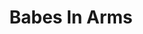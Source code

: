 ---
title: Babes In Arms
year: 1974
opening_date: 1974-03-22
closing_date: 1974-04-06
layout: productions
featured_image: 
image_caption:
image_credit:
playbill:
category:
Theatre: Theatre Jacksonville
Venue: Little Theatre
cast:
  The Press Agent: Tom Young
  Terry Thompson: Shirley Lightbody
  Gus Field: Gil Gimbel
  Valentine White: Pete Peterson
  Susie Ward: Harriet McPherson
  Seymour Fleming: Bob Lentz
  Bunny Byron: Anita Mengedoth
  Lee Calhoun: Jess Barnett
  Jennifer Owen: Kathy Loew
  Phyllis Owen: LeNore Hart
  Steve Edwards: Gerry House
  Apprentice of the Surf and Sand Playhouse: 
    - Nan Coyle
    - Libby Crabtree
    - Roslyn Dunn
    - Carol Pettit
    - Susan Shashy
    - Connie Wesson
    - Ginger Willaims
    - Tom Corbett
    - G. Wendell Hurt
    - Michael Ryan
    - Steve Winemiller
crew:
  Director: Robert Knowles
  Musical Director: Rosalind MacEnulty
  Scene Design: Hal Henderson
  Choreographer: Buddy Sherwood
  Stage Manager: Doug Thomas
  Assistant Stage Manager: Marcia Patch
  Lighting Design: Kelly Hart
  Lighting Technician: 
    - Phyllis Ryan
    - David West
  Set Construction: 
    - Brian Cooke
    - Nellie Coyle
    - Roy Coyle
    - Dwight Stillson
    - David Stillson
    - Mary Ellen Wofford
  Properties: 
    - Mary Ellen Wofford
    - Terra Allen
    - Madge Bruner
    - Wanda Newell
  Stage Crew: 
    - Brian Cooke
    - Roy Coyle
    - Ernie Mastroianni
    - Dwight Stillson
    - David Stillson
  Costumes: 
    - Gert Berman
    - Mary Coyle
  Publicity: Diane Somerville
  Show Sign: Patrick Brodus
  Box Office: 
    - Ann Dubow
    - Gert Berman
    - Pat Somers
external_links:
---